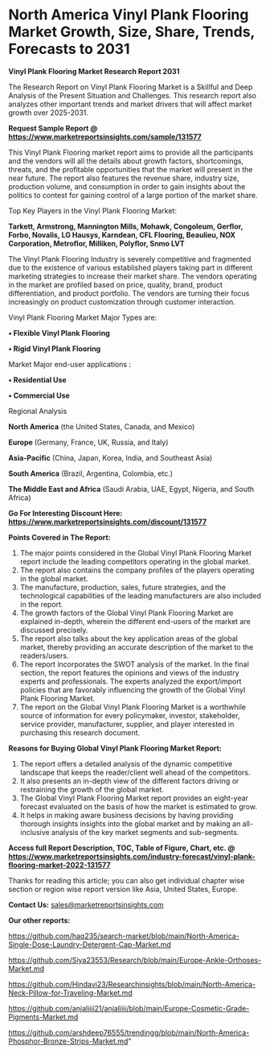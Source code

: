 # North America Vinyl Plank Flooring Market Growth, Size, Share, Trends, Forecasts to 2031

<strong>Vinyl Plank Flooring Market Research Report 2031</strong>

The Research Report on Vinyl Plank Flooring Market is a Skillful and Deep Analysis of the Present Situation and Challenges. This research report also analyzes other important trends and market drivers that will affect market growth over 2025-2031.

<strong>Request Sample Report @ <a href=https://www.marketreportsinsights.com/sample/131577>https://www.marketreportsinsights.com/sample/131577</a></strong>

This Vinyl Plank Flooring market report aims to provide all the participants and the vendors will all the details about growth factors, shortcomings, threats, and the profitable opportunities that the market will present in the near future. The report also features the revenue share, industry size, production volume, and consumption in order to gain insights about the politics to contest for gaining control of a large portion of the market share.

Top Key Players in the Vinyl Plank Flooring Market:

<strong>Tarkett, Armstrong, Mannington Mills, Mohawk, Congoleum, Gerflor, Forbo, Novalis, LG Hausys, Karndean, CFL Flooring, Beaulieu, NOX Corporation, Metroflor, Milliken, Polyflor, Snmo LVT</strong>

The Vinyl Plank Flooring Industry is severely competitive and fragmented due to the existence of various established players taking part in different marketing strategies to increase their market share. The vendors operating in the market are profiled based on price, quality, brand, product differentiation, and product portfolio. The vendors are turning their focus increasingly on product customization through customer interaction.

Vinyl Plank Flooring Market Major Types are:

<strong>• Flexible Vinyl Plank Flooring

• Rigid Vinyl Plank Flooring</strong>

Market Major end-user applications :

<strong>• Residential Use

• Commercial Use</strong>

Regional Analysis

</u><strong><b>North America</b></strong> (the United States, Canada, and Mexico)

<strong><b>Europe </b></strong>(Germany, France, UK, Russia, and Italy)

<strong><b>Asia-Pacific</b></strong> (China, Japan, Korea, India, and Southeast Asia)

<strong><b>South America</b></strong> (Brazil, Argentina, Colombia, etc.)

<strong><b>The Middle East and Africa</b></strong> (Saudi Arabia, UAE, Egypt, Nigeria, and South Africa)

<strong>Go For Interesting Discount Here: <a href=https://www.marketreportsinsights.com/discount/131577>https://www.marketreportsinsights.com/discount/131577</a></strong>

<strong>Points Covered in The Report:</strong>
<ol>
  <li>The major points considered in the Global Vinyl Plank Flooring Market report include the leading competitors operating in the global market.</li>
  <li>The report also contains the company profiles of the players operating in the global market.</li>
  <li>The manufacture, production, sales, future strategies, and the technological capabilities of the leading manufacturers are also included in the report.</li>
  <li>The growth factors of the Global Vinyl Plank Flooring Market are explained in-depth, wherein the different end-users of the market are discussed precisely.</li>
  <li>The report also talks about the key application areas of the global market, thereby providing an accurate description of the market to the readers/users.</li>
  <li>The report incorporates the SWOT analysis of the market. In the final section, the report features the opinions and views of the industry experts and professionals. The experts analyzed the export/import policies that are favorably influencing the growth of the Global Vinyl Plank Flooring Market.</li>
  <li>The report on the Global Vinyl Plank Flooring Market is a worthwhile source of information for every policymaker, investor, stakeholder, service provider, manufacturer, supplier, and player interested in purchasing this research document.</li>
</ol>
<strong>Reasons for Buying Global Vinyl Plank Flooring Market Report:</strong>

<ol>
  <li>The report offers a detailed analysis of the dynamic competitive landscape that keeps the reader/client well ahead of the competitors.</li>
  <li>It also presents an in-depth view of the different factors driving or restraining the growth of the global market.</li>
  <li>The Global Vinyl Plank Flooring Market report provides an eight-year forecast evaluated on the basis of how the market is estimated to grow.</li>
  <li>It helps in making aware business decisions by having providing thorough insights insights into the global market and by making an all-inclusive analysis of the key market segments and sub-segments.</li>
</ol>
<strong>Access full Report Description, TOC, Table of Figure, Chart, etc. @ <a href=https://www.marketreportsinsights.com/industry-forecast/vinyl-plank-flooring-market-2022-131577>https://www.marketreportsinsights.com/industry-forecast/vinyl-plank-flooring-market-2022-131577</a></strong>


Thanks for reading this article; you can also get individual chapter wise section or region wise report version like Asia, United States, Europe.

<strong>Contact Us:</strong>
sales@marketreportsinsights.com

<strong>Our other reports:</strong>

<a href=https://github.com/haq235/search-market/blob/main/North-America-Single-Dose-Laundry-Detergent-Cap-Market.md>https://github.com/haq235/search-market/blob/main/North-America-Single-Dose-Laundry-Detergent-Cap-Market.md</a>

<a href=https://github.com/Siya23553/Research/blob/main/Europe-Ankle-Orthoses-Market.md>https://github.com/Siya23553/Research/blob/main/Europe-Ankle-Orthoses-Market.md</a>

<a href=https://github.com/Hindavi23/Researchinsights/blob/main/North-America-Neck-Pillow-for-Traveling-Market.md>https://github.com/Hindavi23/Researchinsights/blob/main/North-America-Neck-Pillow-for-Traveling-Market.md</a>

<a href=https://github.com/anjaliiii21/anjaliiii/blob/main/Europe-Cosmetic-Grade-Pigments-Market.md>https://github.com/anjaliiii21/anjaliiii/blob/main/Europe-Cosmetic-Grade-Pigments-Market.md</a>

<a href=https://github.com/arshdeep76555/trendingg/blob/main/North-America-Phosphor-Bronze-Strips-Market.md>https://github.com/arshdeep76555/trendingg/blob/main/North-America-Phosphor-Bronze-Strips-Market.md</a>"
